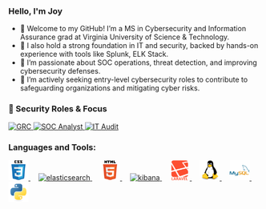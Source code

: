 ### Hello, I'm Joy


- 👋 Welcome to my GitHub! I’m a MS in Cybersecurity and Information Assurance grad at Virginia University of Science & Technology.
- 📖 I also hold a strong foundation in IT and security, backed by hands-on experience with tools like Splunk, ELK Stack.
- 🌱 I’m passionate about SOC operations, threat detection, and improving cybersecurity defenses.
- 👯 I’m actively seeking entry-level cybersecurity roles to contribute to safeguarding organizations and mitigating cyber risks.

<h3>💼 Security Roles & Focus</h3>

<a href="https://www.isaca.org/resources/cobit" target="_blank" rel="noreferrer">
  <img src="https://img.icons8.com/fluency/48/governance.png" alt="GRC" width="40" height="40"/>
</a>

<a href="https://www.sans.org/blue-team-summit/" target="_blank" rel="noreferrer">
  <img src="https://img.icons8.com/external-flat-juicy-fish/60/external-security-cyber-security-flat-flat-juicy-fish.png" alt="SOC Analyst" width="40" height="40"/>
</a>

<a href="https://www.isaca.org/" target="_blank" rel="noreferrer">
  <img src="https://img.icons8.com/fluency/48/audit.png" alt="IT Audit" width="40" height="40"/>
</a>



<h3 align="left">Languages and Tools:</h3>
<p align="left">
<a href="https://www.w3schools.com/css/" target="_blank" rel="noreferrer">
  <img src="https://raw.githubusercontent.com/devicons/devicon/master/icons/css3/css3-original-wordmark.svg" alt="css3" width="40" height="40"/> 
</a>&nbsp;&nbsp;&nbsp;

<a href="https://www.elastic.co" target="_blank" rel="noreferrer">
  <img src="https://www.vectorlogo.zone/logos/elastic/elastic-icon.svg" alt="elasticsearch" width="40" height="40"/> 
</a>&nbsp;&nbsp;&nbsp;

<a href="https://www.w3.org/html/" target="_blank" rel="noreferrer">
  <img src="https://raw.githubusercontent.com/devicons/devicon/master/icons/html5/html5-original-wordmark.svg" alt="html5" width="40" height="40"/> 
</a>&nbsp;&nbsp;&nbsp;

<a href="https://www.elastic.co/kibana" target="_blank" rel="noreferrer">
  <img src="https://www.vectorlogo.zone/logos/elasticco_kibana/elasticco_kibana-icon.svg" alt="kibana" width="40" height="40"/> 
</a>&nbsp;&nbsp;&nbsp;

<a href="https://laravel.com/" target="_blank" rel="noreferrer">
  <img src="https://raw.githubusercontent.com/devicons/devicon/master/icons/laravel/laravel-plain-wordmark.svg" alt="laravel" width="40" height="40"/> 
</a>&nbsp;&nbsp;&nbsp;

<a href="https://www.linux.org/" target="_blank" rel="noreferrer">
  <img src="https://raw.githubusercontent.com/devicons/devicon/master/icons/linux/linux-original.svg" alt="linux" width="40" height="40"/> 
</a>&nbsp;&nbsp;&nbsp;

<a href="https://www.mysql.com/" target="_blank" rel="noreferrer">
  <img src="https://raw.githubusercontent.com/devicons/devicon/master/icons/mysql/mysql-original-wordmark.svg" alt="mysql" width="40" height="40"/> 
</a>&nbsp;&nbsp;&nbsp;

<a href="https://www.python.org" target="_blank" rel="noreferrer">
  <img src="https://raw.githubusercontent.com/devicons/devicon/master/icons/python/python-original.svg" alt="python" width="40" height="40"/> 
</a>
